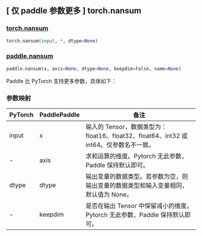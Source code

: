 ## [ 仅 paddle 参数更多 ] torch.nansum

### [torch.nansum](https://pytorch.org/docs/stable/generated/torch.nansum.html)

```python
torch.nansum(input, *, dtype=None)
```

### [paddle.nansum](https://www.paddlepaddle.org.cn/documentation/docs/zh/api/paddle/nansum_cn.html)

```python
paddle.nansum(x, axis=None, dtype=None, keepdim=False, name=None)
```

Paddle 比 PyTorch 支持更多参数，具体如下：

### 参数映射

| PyTorch     | PaddlePaddle | 备注                                                                                      |
| ----------- | ------------ | ----------------------------------------------------------------------------------------- |
| input       | x            | 输入的 Tensor，数据类型为：float16、float32、float64、int32 或 int64。仅参数名不一致。       |
| -           | axis         | 求和运算的维度。Pytorch 无此参数，Paddle 保持默认即可。 |
| dtype       | dtype        | 输出变量的数据类型。若参数为空，则输出变量的数据类型和输入变量相同，默认值为 None。            |
| -           | keepdim      | 是否在输出 Tensor 中保留减小的维度。Pytorch 无此参数，Paddle 保持默认即可。|
